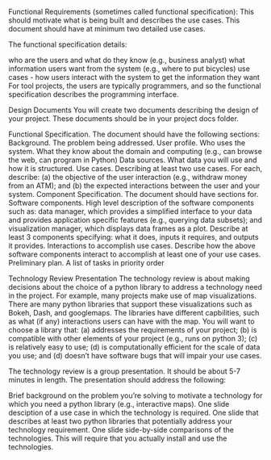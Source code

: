 





Functional Requirements (sometimes called functional specification):
This should motivate what is being built and describes the use cases. This document should have at minimum two detailed use cases.


The functional specification details:

who are the users and what do they know (e.g., business analyst)
what information users want from the system (e.g., where to put bicycles)
use cases - how users interact with the system to get the information they want
For tool projects, the users are typically programmers, and so the functional specification describes the programming interface.



Design Documents
You will create two documents describing the design of your project. These documents should be in your project docs folder.

Functional Specification. The document should have the following sections:
Background. The problem being addressed.
User profile. Who uses the system. What they know about the domain and computing (e.g., can browse the web, can program in Python)
Data sources. What data you will use and how it is structured.
Use cases. Describing at least two use cases. For each, describe: (a) the objective of the user interaction (e.g., withdraw money from an ATM); and (b) the expected interactions between the user and your system.
Component Specification. The document should have sections for.
Software components. High level description of the software components such as: data manager, which provides a simplified interface to your data and provides application specific features (e.g., querying data subsets); and visualization manager, which displays data frames as a plot. Describe at least 3 components specifying: what it does, inputs it requires, and outputs it provides.
Interactions to accomplish use cases. Describe how the above software components interact to accomplish at least one of your use cases.
Preliminary plan. A list of tasks in priority order



Technology Review Presentation
The technology review is about making decisions about the choice of a python library to address a technology need in the project. For example, many projects make use of map visualizations. There are many python libraries that support these visualizations such as Bokeh, Dash, and googlemaps. The libraries have different capbilities, such as what (if any) interactions users can have with the map. You will want to choose a library that: (a) addresses the requirements of your project; (b) is compatible with other elements of your project (e.g., runs on python 3); (c) is relatively easy to use; (d) is computationally efficient for the scale of data you use; and (d) doesn’t have software bugs that will impair your use cases.

The technology review is a group presentation. It should be about 5-7 minutes in length. The presentation should address the following:

Brief background on the problem you’re solving to motivate a technology for which you need a python library (e.g., interactive maps).
One slide desciption of a use case in which the technology is required.
One slide that describes at least two python libraries that potentially address your technology requirement.
One slide side-by-side comparisons of the technologies. This will require that you actually install and use the technologies.